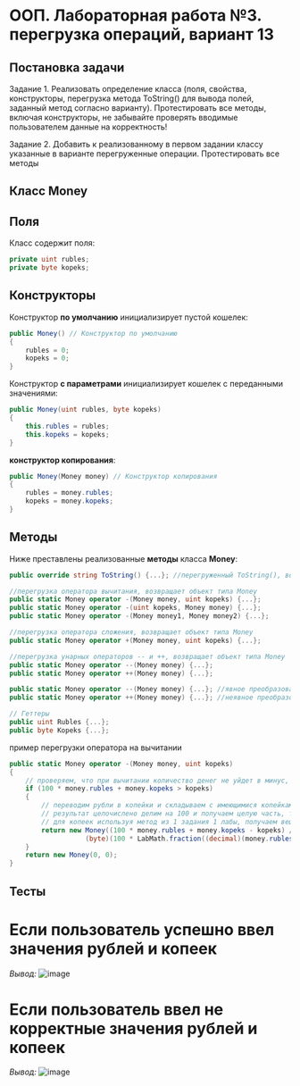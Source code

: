 # ООП. Лабораторная работа №3. перегрузка операций, вариант 13
## Постановка задачи
Задание 1. Реализовать определение класса (поля, свойства,
конструкторы, перегрузка метода ToString() для вывода полей, заданный
метод согласно варианту). Протестировать все методы, включая
конструкторы, не забывайте проверять вводимые пользователем данные
на корректность!

Задание 2. Добавить к реализованному в первом задании классу
указанные в варианте перегруженные операции. Протестировать все
методы

## Класс Money
## Поля
Класс содержит поля:
```c#
private uint rubles;
private byte kopeks;
```

## Конструкторы
Конструктор **по умолчанию** инициализирует пустой кошелек:

```c#
public Money() // Конструктор по умолчанию
{
    rubles = 0;
    kopeks = 0;
}
```

Конструктор **с параметрами** инициализирует кошелек с переданными значениями:

```c#
public Money(uint rubles, byte kopeks)
{
    this.rubles = rubles;
    this.kopeks = kopeks;
}
```

**конструктор копирования**:

```c#
public Money(Money money) // Конструктор копирования
{
    rubles = money.rubles;
    kopeks = money.kopeks;
}
```

## Методы

Ниже преставлены реализованные **методы** класса **Money**:

```c#
public override string ToString() {...}; //перегруженный ToString(), возвращает рубли и копейки

//перегрузка оператора вычитания, возвращает объект типа Money
public static Money operator -(Money money, uint kopeks) {...};
public static Money operator -(uint kopeks, Money money) {...};
public static Money operator -(Money money1, Money money2) {...};

//перегрузка оператора сложения, возвращает объект типа Money
public static Money operator +(Money money, uint kopeks) {...};

//перегрузка унарных операторов -- и ++, возвращает объект типа Money
public static Money operator --(Money money) {...};
public static Money operator ++(Money money) {...};

public static Money operator --(Money money) {...}; //явное преобразование в тип uint, возвращает рубли
public static Money operator ++(Money money) {...}; //неявное преобразование в тип bool, вовзращает true если деньги есть

// Геттеры
public uint Rubles {...};
public byte Kopeks {...};
```

пример перегрузки оператора на вычитании
```c#
public static Money operator -(Money money, uint kopeks)
{
    // проверяем, что при вычитании количество денег не уйдет в минус, иначе возвращаем пустой кошелек
    if (100 * money.rubles + money.kopeks > kopeks) 
    {
        // переводим рубли в копейки и складываем с имеющимися копейками, вычитаем
        // результат целочислено делим на 100 и получаем целую часть, тоесть рубли
        // для копеек используя метод из 1 задания 1 лабы, получаем вещественную часть числа и умножаем на 100, таким образом получая копейки 
        return new Money((100 * money.rubles + money.kopeks - kopeks) / 100, 
                   (byte)(100 * LabMath.fraction((decimal)(money.rubles * 100 + money.kopeks - kopeks) / 100)));
    }
    return new Money(0, 0);
}
```

## Тесты

# Если пользователь успешно ввел значения рублей и копеек

*Вывод:*
![image](https://github.com/user-attachments/assets/e5ba4280-394a-490f-82d6-2da2471ccf0e)


# Если пользователь ввел не корректные значения рублей и копеек

*Вывод:*
![image](https://github.com/user-attachments/assets/a5d1d469-72e1-49d8-8e16-aad8e8e5bf46)

